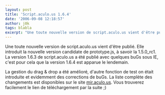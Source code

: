 ```yaml
---
layout: post
title: 'Script.aculo.us 1.6.4'
date: '2006-09-08 12:18:57'
author: j0k
tags: blabla
excerpt: "Une toute nouvelle version de script.aculo.us vient d'être publié.     \nElle introduit la nouvelle version candidate de prototype.js, à savoir la 1.5.0_rc1.   La version 1.6.3 de script.aculo.us a été publié avec quelques buGs sous IE, c'est pour cela que la version 1.6.4 est apparue le lendemain.  \n  \nLa gestion du drag &amp; drop a été      …"
---
```


Une toute nouvelle version de script.aculo.us vient d'être publié.
Elle introduit la nouvelle version candidate de prototype.js, à savoir la 1.5.0_rc1.   La version 1.6.3 de script.aculo.us a été publié avec quelques buGs sous IE, c'est pour cela que la version 1.6.4 est apparue le lendemain.

La gestion du drag &amp; drop a été amélioré, d'autre fonction de test on était introduite et evidemment des corrections de buGs.   La liste complète des changements est disponibles sur le site [mir.aculo.us](http://mir.aculo.us/articles/2006/09/06/script-aculo-us-1-6-4). Vous trouverez facilement le lien de téléchargement par la suite ;)
